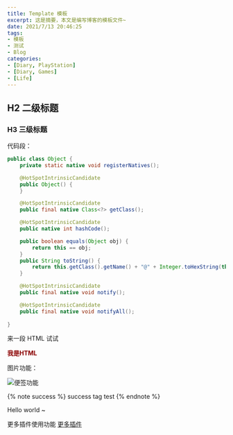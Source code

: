 ```yaml
---
title: Template 模板
excerpt: 这是摘要，本文是编写博客的模板文件~
date: 2021/7/13 20:46:25
tags:
- 模板
- 测试
- Blog
categories:
- [Diary, PlayStation]
- [Diary, Games]
- [Life]
---
```


## H2 二级标题

### H3 三级标题

代码段：

```java
public class Object {
    private static native void registerNatives();

    @HotSpotIntrinsicCandidate
    public Object() {
    }

    @HotSpotIntrinsicCandidate
    public final native Class<?> getClass();

    @HotSpotIntrinsicCandidate
    public native int hashCode();

    public boolean equals(Object obj) {
        return this == obj;
    }
    public String toString() {
        return this.getClass().getName() + "@" + Integer.toHexString(this.hashCode());
    }

    @HotSpotIntrinsicCandidate
    public final native void notify();

    @HotSpotIntrinsicCandidate
    public final native void notifyAll();
        
}
```

来一段 HTML 试试

<div>
<b style="color: darkred">我是HTML</b>
</div>

图片功能：

![便签功能](https://image.zdzy.xyz/image/img20211111173449470.jpg)

{% note success %}
success tag test
{% endnote %}

<p class="note note-warning">Hello world ~</p>

更多插件使用功能 [更多插件](https://hexo.fluid-dev.com/docs/guide/#tag-%E6%8F%92%E4%BB%B6)

